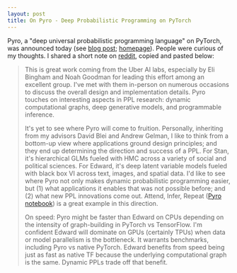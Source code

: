 ```yaml
---
layout: post
title: On Pyro - Deep Probabilistic Programming on PyTorch
---
```


Pyro, a "deep universal probabilistic programming language" on
PyTorch, was announced today (see [blog post](https://eng.uber.com/pyro/); [homepage](http://pyro.ai)).
People were curious of my thoughts. I shared a short note on
[reddit](https://www.reddit.com/r/MachineLearning/comments/7ak6x9/n_uber_ai_labs_open_sources_pyro_a_deep/),
copied and pasted below:

> This is great work coming from the Uber AI labs, especially by Eli Bingham and Noah Goodman for leading this effort among an excellent group. I've met with them in-person on numerous occasions to discuss the overall design and implementation details. Pyro touches on interesting aspects in PPL research: dynamic computational graphs, deep generative models, and programmable inference.
>
> It's yet to see where Pyro will come to fruition. Personally, inheriting from my advisors David Blei and Andrew Gelman, I like to think from a bottom-up view where applications ground design principles; and they end up determining the direction and success of a PPL. For Stan, it's hierarchical GLMs fueled with HMC across a variety of social and political sciences. For Edward, it's deep latent variable models fueled with black box VI across text, images, and spatial data. I'd like to see where Pyro not only makes dynamic probabilistic programming easier, but (1) what applications it enables that was not possible before; and (2) what new PPL innovations come out. Attend, Infer, Repeat ([Pyro notebook](https://github.com/uber/pyro/blob/dev/tutorial/source/air.ipynb)) is a great example in this direction.
>
> On speed: Pyro might be faster than Edward on CPUs depending on the intensity of graph-building in PyTorch vs TensorFlow. I'm confident Edward will dominate on GPUs (certainly TPUs) when data or model parallelism is the bottleneck. It warrants benchmarks, including Pyro vs native PyTorch. Edward benefits from speed being just as fast as native TF because the underlying computational graph is the same. Dynamic PPLs trade off that benefit.
